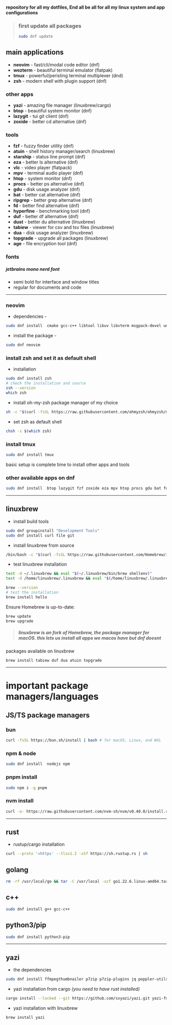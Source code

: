 #### repository for all my dotfiles, End all be all for all my linux system and app configurations

> ### first update all packages
>
> ```bash
> sudo dnf update
> ```

## main applications

-   **neovim** - fast/cli/modal code editor (dnf)
-   **wezterm** - beautiful terminal emulator (flatpak)
-   **tmux** - powerful/peristing terminal multiplexer (dnd)
-   **zsh** - modern shell with plugin support (dnf)

### other apps

-   **yazi** - amazing file manager (linuxbrew/cargo)
-   **btop** - beautiful system monitor (dnf)
-   **lazygit** - tui git client (dnf)
-   **zoxide** - better cd alternative (dnf)

### tools

-   **fzf** - fuzzy finder utility (dnf)
-   **atuin** - shell history manager/search (linuxbrew)
-   **starship** - status line prompt (dnf)
-   **eza** - better ls alternative (dnf)
-   **vlc** - video player (flatpack)
-   **mpv** - terminal audio player (dnf)
-   **htop** - system monitor (dnf)
-   **procs** - better ps alternative (dnf)
-   **gdu** - disk usage analyzer (dnf)
-   **bat** - better cat alternative (dnf)
-   **ripgrep** - better grep alternative (dnf)
-   **fd** - better find alternative (dnf)
-   **hyperfine** - benchmarking tool (dnf)
-   **duf** - better df alternative (dnf)
-   **dust** - better du alternative (linuxbrew)
-   **tabiew** - viewer for csv and tsv files (linuxbrew)
-   **dua** - disk usage analyzer (linuxbrew)
-   **topgrade** - upgrade all packages (linuxbrew)
-   **age** - file encryption tool (dnf)

### fonts

##### jetbrains mono nerd font

-   semi bold for interface and window titles
-   regular for documents and code

---

### neovim

-   dependencies -

```bash
sudo dnf install  cmake gcc-c++ libtool libuv libvterm msgpack-devel unibilium gettext-devel lua-devel
```

-   install the package -

```bash
sudo dnf neovim
```

### install zsh and set it as default shell

-   installation

```bash
sudo dnf install zsh
# check the installation and source
zsh --version
which zsh
```

-   install oh-my-zsh package manager of my choice

```bash
sh -c "$(curl -fsSL https://raw.githubusercontent.com/ohmyzsh/ohmyzsh/master/tools/install.sh)"
```

-   set zsh as default shell

```bash
chsh -s $(which zsh)
```

### install tmux

```bash
sudo dnf install tmux
```

basic setup is complete time to install other apps and tools

### other available apps on dnf

```bash
sudo dnf install  btop lazygit fzf zoxide eza mpv htop procs gdu bat fd hyperfine
```

---

## linuxbrew

-   install build tools

```bash
sudo dnf groupinstall "Development Tools"
sudo dnf install curl file git
```

-   install linuxbrew from source

```bash
/bin/bash -c "$(curl -fsSL https://raw.githubusercontent.com/Homebrew/install/HEAD/install.sh)"
```

-   test linuxbrew installation

```bash
test -d ~/.linuxbrew && eval "$(~/.linuxbrew/bin/brew shellenv)"
test -d /home/linuxbrew/.linuxbrew && eval "$(/home/linuxbrew/.linuxbrew/bin/brew shellenv)"

brew --version
# test the installation
brew install hello
```

Ensure Homebrew is up-to-date:

```bash
brew update
brew upgrade
```

> ##### linuxbrew is an fork of Homebrew, the package manager for macOS. this lets us install all apps we macos have but dnf doesnt

packages available on linuxbrew

```bash
brew install tabiew duf dua atuin topgrade
```

---

# important package managers/languages

## JS/TS package managers

### bun

```bash
curl -fsSL https://bun.sh/install | bash # for macOS, Linux, and WSL
```

### npm & node

```bash
sudo dnf install  nodejs npm
```

### pnpm install

```bash
sudo npm i -g pnpm
```

### nvm install

```bash
curl -o- https://raw.githubusercontent.com/nvm-sh/nvm/v0.40.0/install.sh | bash
```

---

## rust

-   rustup/cargo installation

```bash
curl --proto '=https' --tlsv1.2 -sSf https://sh.rustup.rs | sh
```

## golang

```bash
rm -rf /usr/local/go && tar -C /usr/local -xzf go1.22.6.linux-amd64.tar.gz
```

## c++

```bash
sudo dnf install g++ gcc-c++
```

## python3/pip

```bash
sudo dnf install python3-pip
```

---

## yazi

-   the dependencies

```bash
sudo dnf install ffmpegthumbnailer p7zip p7zip-plugins jq poppler-utils fd-find ripgrep fzf zoxide ImageMagick xclip xsel wl-clipboard
```

-   yazi installation from cargo _(you need to have rust installed)_

```bash
cargo install --locked --git https://github.com/sxyazi/yazi.git yazi-fm yazi-cli
```

-   yazi installation with linuxbrew

```bash
brew install yazi
```

